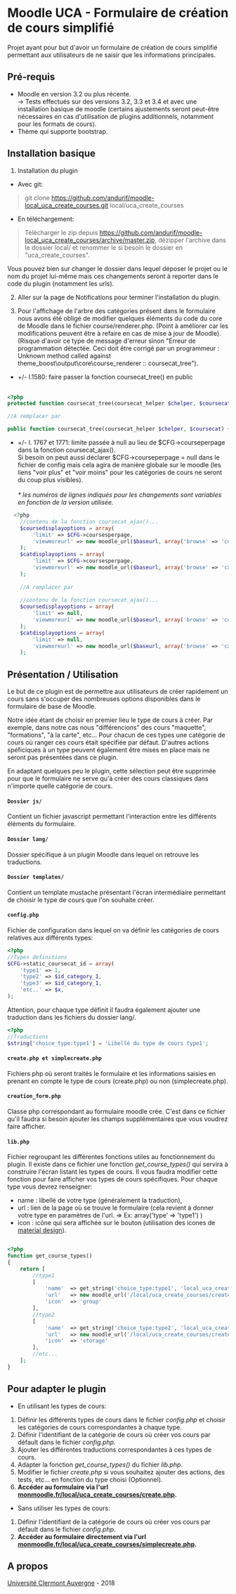 Moodle UCA - Formulaire de création de cours simplifié
==================================
Projet ayant pour but d'avoir un formulaire de création de cours simplifié permettant aux utilisateurs de ne saisir que les informations principales.

Pré-requis
------------
- Moodle en version 3.2 ou plus récente.<br/>
-> Tests effectués sur des versions 3.2, 3.3 et 3.4 et avec une installation basique de moodle (certains ajustements seront peut-être nécessaires en cas d'utilisation de plugins additionnels, notamment pour les formats de cours).
- Thème qui supporte bootstrap.

Installation basique
------------
1. Installation du plugin

- Avec git:
> git clone https://github.com/andurif/moodle-local_uca_create_courses.git local/uca_create_courses

- En téléchargement:
> Télécharger le zip depuis <a href="https://github.com/andurif/moodle-local_uca_create_courses/archive/master.zip">https://github.com/andurif/moodle-local_uca_create_courses/archive/master.zip</a>, dézipper l'archive dans le dossier local/ et renommer le si besoin le dossier en "uca_create_courses".

Vous pouvez bien sur changer le dossier dans lequel déposer le projet ou le nom du projet lui-même mais ces changements seront à reporter dans le code du plugin (notamment les urls).

2. Aller sur la page de Notifications pour terminer l'installation du plugin.

3. Pour l'affichage de l'arbre des catégories présent dans le formulaire nous avons été obligé de modifier quelques éléments du code du core de Moodle dans le fichier course/renderer.php. (Point à améliorer car les modifications peuvent être à refaire en cas de mise à jour de Moodle).<br/>
(Risque d'avoir ce type de message d'erreur sinon "Erreur de programmation détectée. Ceci doit être corrigé par un programmeur : Unknown method called against theme_boost\output\core\course_renderer :: coursecat_tree").
  
 * +/- l.1580: faire passer la fonction coursecat_tree() en public<br/><br/>
  ```php
  <?php
 protected function coursecat_tree(coursecat_helper $chelper, $coursecat) { ... }
 
 //A remplacer par 
 
 public function coursecat_tree(coursecat_helper $chelper, $coursecat) { ... }
  ```
  
* +/- l. 1767 et 1771: limite passée à null au lieu de $CFG->courseperpage dans la fonction coursecat_ajax().<br/>
    Si besoin on peut aussi déclarer $CFG->courseperpage = null dans le fichier de config mais cela agira de manière globale sur le moodle (les liens "voir plus" et "voir moins" pour les catégories de cours ne seront du coup plus visibles).<br/><br/>
    <i>* les numéros de lignes indiqués pour les changements sont variables en fonction de la version utilisée.</i>
    
```php
  <?php
    //contenu de la fonction coursecat_ajax()...
    $coursedisplayoptions = array(
        'limit' => $CFG->coursesperpage,
        'viewmoreurl' => new moodle_url($baseurl, array('browse' => 'courses', 'page' => 1))
    );
    $catdisplayoptions = array(
        'limit' => $CFG->coursesperpage,
        'viewmoreurl' => new moodle_url($baseurl, array('browse' => 'categories', 'page' => 1))
    );
 
    //A remplacer par 
 
    //contenu de la fonction coursecat_ajax()...
    $coursedisplayoptions = array(
        'limit' => null,
        'viewmoreurl' => new moodle_url($baseurl, array('browse' => 'courses', 'page' => 1))
    );
    $catdisplayoptions = array(
        'limit' => null,
        'viewmoreurl' => new moodle_url($baseurl, array('browse' => 'categories', 'page' => 1))
    );
  ```

Présentation / Utilisation
------

Le but de ce plugin est de permettre aux utilisateurs de créer rapidement un cours sans s'occuper des nombreuses options disponibles dans le formulaire de base de Moodle.<br/>

Notre idée étant de choisir en premier lieu le type de cours à créer. Par exemple, dans notre cas nous "différencions" des cours "maquette", "formations", "à la carte", etc... Pour chacun de ces types une catégorie de cours où ranger ces cours était spécifiée par défaut. D'autres actions spéficiques à un type peuvent également être mises en place mais ne seront pas présentées dans ce plugin.

En adaptant quelques peu le plugin, cette sélection peut être supprimée pour que le formulaire ne serve qu'à créer des cours classiques dans n'importe quelle catégorie de cours.

#### `Dossier js/`

Contient un fichier javascript permettant l'interaction entre les différents éléments du formulaire.

#### `Dossier lang/`

Dossier spécifique à un plugin Moodle dans lequel on retrouve les traductions.

#### `Dossier templates/`

Contient un template mustache présentant l'écran intermédiaire permettant de choisir le type de cours que l'on souhaite créer.

#### `config.php`

Fichier de configuration dans lequel on va définir les catégories de cours relatives aux différents types:
```php
<?php
//Types definitions 
$CFG->static_coursecat_id = array(
    'type1' => 1,
    'type2' => $id_category_1,
    'type3' => $id_category_1,
    'etc..' => $x,
);
```
Attention, pour chaque type définit il faudra également ajouter une traduction dans les fichiers du dossier lang/.
```php
<?php
//Traductions
$string['choice_type:type1'] = 'Libellé du type de cours type1';
```

#### `create.php et simplecreate.php` 

Fichiers php où seront traités le formulaire et les informations saisies en prenant en compte le type de cours (create.php) ou non (simplecreate.php).

#### `creation_form.php`

Classe php correspondant au formulaire moodle crée.
C'est dans ce fichier qu'il faudra si besoin ajouter les champs supplémentaires que vous voudrez faire afficher.

#### `lib.php`

Fichier regroupant les différentes fonctions utiles au fonctionnement du plugin.
Il existe dans ce fichier une fonction <i>get_course_types()</i> qui servira à construire l'écran listant les types de cours. 
Il vous faudra modifier cette fonction pour faire afficher vos types de cours spécifiques. Pour chaque type vous devrez renseigner:
 * name : libellé de votre type (généralement la traduction),
 * url : lien de la page où se trouve le formulaire (cela revient à donner votre type en paramètres de l'url. => Ex: array('type' => 'type1') ) 
 * icon : icône qui sera affichée sur le bouton (utilisation des icones de <a href="https://material.io/tools/icons/?style=baseline" target="_blank" >material design</a>).
```php

<?php
function get_course_types()
{
    return [
        //type1
        [
            'name'  => get_string('choice_type:type1', 'local_uca_create_courses'),
            'url'   => new moodle_url('/local/uca_create_courses/create.php', array('type' => 'type1')),
            'icon'  => 'group'
        ],
        //type2
        [
            'name'  => get_string('choice_type:type2', 'local_uca_create_courses'),
            'url'   => new moodle_url('/local/uca_create_courses/create.php', array('type' => 'type2')),
            'icon'  => 'storage'
        ],
        //etc...
    ];
}
```

Pour adapter le plugin
------

* En utilisant les types de cours:
1. Définir les différents types de cours dans le fichier <i>config.php</i> et choisir les catégories de cours correspondantes à chaque type.
2. Définir l'identifiant de la catégorie de cours où créer vos cours par défault dans le fichier <i>config.php</i>.
3. Ajouter les différentes traductions correspondantes à ces types de cours.
4. Adapter la fonction <i>get_course_types()</i> du fichier <i>lib.php</i>.
5. Modifier le fichier <i>create.php</i> si vous souhaitez ajouter des actions, des tests, etc... en fonction du type choisi (Optionnel).
6. <strong>Accéder au formulaire via l'url <a href="#">monmoodle.fr/local/uca_create_courses/create.php</a>.</strong>


* Sans utiliser les types de cours:
1. Définir l'identifiant de la catégorie de cours où créer vos cours par défault dans le fichier <i>config.php</i>.
2. <strong>Accéder au formulaire directement via l'url <a href="#">monmoodle.fr/local/uca_create_courses/simplecreate.php</a>.</strong>

A propos
------
<a href="https://www.uca.fr">Université Clermont Auvergne</a> - 2018
